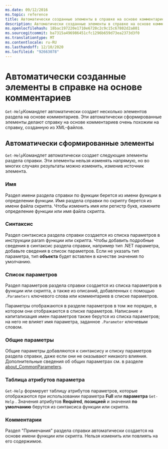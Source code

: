 ```yaml
---
ms.date: 09/12/2016
ms.topic: reference
title: Автоматически созданные элементы в справке на основе комментариев
description: Автоматически созданные элементы в справке на основе комментариев
ms.openlocfilehash: 18bac197220e1710e6720c2c9c15c67802d2a801
ms.sourcegitcommit: ba7315a496986451cfc1296b659d73ea2373d3f0
ms.translationtype: MT
ms.contentlocale: ru-RU
ms.lasthandoff: 12/10/2020
ms.locfileid: "92663078"
---
```

# <a name="autogenerated-elements-of-comment-based-help"></a>Автоматически созданные элементы в справке на основе комментариев

`Get-Help`Командлет автоматически создает несколько элементов раздела на основе комментариев. Эти автоматически сформированные элементы делают справку на основе комментариев очень похожим на справку, созданную из XML-файлов.

## <a name="autogenerated-elements"></a>Автоматически сформированные элементы

`Get-Help`Командлет автоматически создает следующие элементы раздела справки. Эти элементы нельзя изменять напрямую, но во многих случаях результаты можно изменить, изменив источник элемента.

### <a name="name"></a>Имя

Раздел имени раздела справки по функции берется из имени функции в определении функции. Имя раздела справки по скрипту берется из имени файла скрипта. Чтобы изменить имя или регистр букв, измените определение функции или имя файла скрипта.

### <a name="syntax"></a>Синтаксис

Раздел синтаксиса раздела справки создается из списка параметров в инструкции param функции или скрипта. Чтобы добавить подробные сведения в синтаксис раздела справки, например тип .NET параметра, добавьте сведения в список параметров. Если не указать тип параметра, тип **объекта** будет вставлен в качестве значения по умолчанию.

### <a name="parameter-list"></a>Список параметров

Раздел параметров раздела справки создается из списка параметров в функции или скрипта, а также из описаний, добавленных с помощью `.Parameters` ключевого слова или комментариев в списке параметров.

Параметры отображаются в разделе параметров в том же порядке, в котором они отображаются в списке параметров. Написание и капитализация имен параметров также берутся из списка параметров; на него не влияет имя параметра, заданное `.Parameter` ключевым словом.

### <a name="common-parameters"></a>Общие параметры

Общие параметры добавляются к синтаксису и списку параметров раздела справки, даже если они не оказывают никакого влияния. Дополнительные сведения об общих параметрах см. в разделе [about_CommonParameters](/powershell/module/microsoft.powershell.core/about/about_commonparameters).

### <a name="parameter-attribute-table"></a>Таблица атрибутов параметра

`Get-Help` формирует таблицу атрибутов параметров, которые отображаются при использовании параметра **Full** или **параметра** `Get-Help` . Значения атрибутов **Required**, **позицией** и значения **по умолчанию** берутся из синтаксиса функции или скрипта.

### <a name="remarks"></a>Комментарии

Раздел "Примечания" раздела справки автоматически создается на основе имени функции или скрипта.
Нельзя изменить или повлиять на его содержимое.
